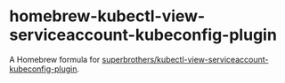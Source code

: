 # homebrew-kubectl-view-serviceaccount-kubeconfig-plugin

A Homebrew formula for [superbrothers/kubectl-view-serviceaccount-kubeconfig-plugin](https://github.com/superbrothers/kubectl-view-serviceaccount-kubeconfig-plugin).
